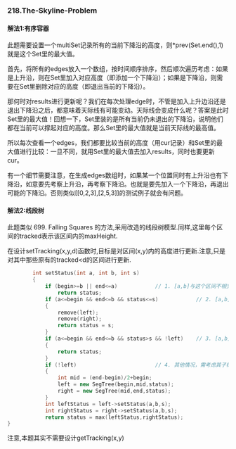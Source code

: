### 218.The-Skyline-Problem

#### 解法1:有序容器

此题需要设置一个multiSet记录所有的当前下降沿的高度，则*prev(Set.end(),1)就是这个Set里的最大值。

首先，将所有的edges放入一个数组，按时间顺序排序，然后顺次遍历考虑：如果是上升沿，则在Set里加入对应高度（即添加一个下降沿）；如果是下降沿，则需要在Set里删除对应的高度（即退出当前的下降沿）。

那何时对results进行更新呢？我们在每次处理edge时，不管是加入上升边沿还是退出下降沿之后，都意味着天际线有可能变动。天际线会变成什么呢？答案是此时Set里的最大值！回想一下，Set里装的是所有当前仍未退出的下降沿，说明他们都在当前可以撑起对应的高度。那么Set里的最大值就是当前天际线的最高值。

所以每次查看一个edges，我们都要比较当前的高度（用cur记录）和Set里的最大值进行比较：一旦不同，就用Set里的最大值去加入results，同时也要更新cur。

有一个细节需要注意，在生成edges数组时，如果某一个位置同时有上升沿也有下降沿，如意要先考察上升沿，再考察下降沿。也就是要先加入一个下降沿，再退出可能的下降沿。否则类似[[0,2,3],[2,5,3]]的测试例子就会有问题。

#### 解法2:线段树

此题类似 699. Falling Squares 的方法,采用改造的线段树模型.同样,这里每个区间的tracked表示该区间内的maxHeight.

在设计setTracking(x,y,d)函数时,目标是对区间(x,y)内的高度进行更新.注意,只是对其中那些原有的tracked<d的区间进行更新.
```cpp
        int setStatus(int a, int b, int s)
        {
            if (begin>=b || end<=a)            // 1. [a,b]与这个区间不相交，返回原先的状态
                return status;                        
            if (a<=begin && end<=b && status<=s)            // 2. [a,b]包括了整个区间，并且该区间的status<s,则将该区间抹平
            {
                remove(left);
                remove(right);
                return status = s;
            }         
            if (a<=begin && end<=b && status>s && !left)    // 3. [a,b]包括了整个区间，并且该区间的status>s,且无子树，则整体不更新
            {
                return status;
            }         
            if (!left)                         // 4. 其他情况，需考虑其子树
            {
                int mid = (end-begin)/2+begin;
                left = new SegTree(begin,mid,status);
                right = new SegTree(mid,end,status);
            }            
            int leftStatus = left->setStatus(a,b,s);
            int rightStatus = right->setStatus(a,b,s);
            return status = max(leftStatus,rightStatus);
}
```
注意,本题其实不需要设计getTracking(x,y)
